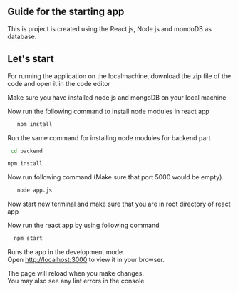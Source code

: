 
## Guide for the starting app 

This is project is created using the React js, Node js and mondoDB as database. 
## Let's start

For running the application on the localmachine, download the zip file of the code and open it in the code editor

Make sure you have installed node js and mongoDB on your local machine

Now run the following command to install node modules in react app

```bash
   npm install
```

Run the same command for installing node modules for backend part 

```bash
 cd backend 
```
```bash
npm install 
```

Now run following command (Make sure that port 5000 would be empty).

```bash
   node app.js
```

Now start new terminal and make sure that you are in root directory of react app

Now run the react app by using following command 

```bash
  npm start
```

Runs the app in the development mode.\
Open [http://localhost:3000](http://localhost:3000) to view it in your browser.

The page will reload when you make changes.\
You may also see any lint errors in the console.
